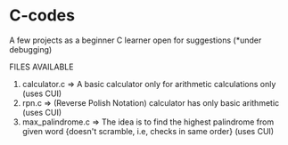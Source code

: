# C-codes
A few projects as a beginner C learner
open for suggestions 
(*under debugging)


FILES AVAILABLE 
  1. calculator.c => A basic calculator only for arithmetic calculations only (uses CUI) 
  2. rpn.c => (Reverse Polish Notation) calculator has only basic arithmetic (uses CUI)
  3. max_palindrome.c => The idea is to find the highest palindrome from given word {doesn't scramble, i.e, checks in same order} (uses CUI) 
